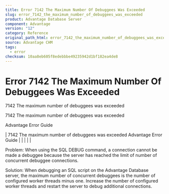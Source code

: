 ```yaml
---
title: Error 7142 The Maximum Number Of Debuggees Was Exceeded
slug: error_7142_the_maximum_number_of_debuggees_was_exceeded
product: Advantage Database Server
component: Advantage
version: "12"
category: Reference
original_path_html: error_7142_the_maximum_number_of_debuggees_was_exceeded.htm
source: Advantage CHM
tags:
  - error
checksum: 10aa8eb605f8edebbbe49235942d1bf182ea4de8
---
```


# Error 7142 The Maximum Number Of Debuggees Was Exceeded

7142 The maximum number of debuggees was exceeded

7142 The maximum number of debuggees was exceeded

Advantage Error Guide

| 7142 The maximum number of debuggees was exceeded  Advantage Error Guide |  |  |  |  |

Problem: When using the SQL DEBUG command, a connection cannot be made a debuggee because the server has reached the limit of number of concurrent debuggee connections.

Solution: When debugging an SQL script on the Advantage Database server, the maximum number of concurrent debuggees is the number of configured worker threads minus one. Increase the number of configured worker threads and restart the server to debug additional connections.

